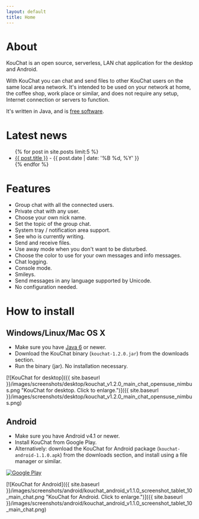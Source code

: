 ```yaml
---
layout: default
title: Home
---
```


# About

KouChat is an open source, serverless, LAN chat application for the desktop and Android.

With KouChat you can chat and send files to other KouChat users on the same local area network. It's intended to be used on your network at home, the coffee shop, work place or similar, and does not require any setup, Internet connection or servers to function.

It's written in Java, and is [free software](https://www.gnu.org/licenses/lgpl-3.0.html).

# Latest news

<ul>
  {% for post in site.posts limit:5 %}
  <li>
    <a href="{{ site.baseurl }}{{ post.url }}">{{ post.title }}</a><span class="postDate"> - {{ post.date | date: '%B %d, %Y' }}</span>
  </li>
  {% endfor %}
</ul>

# Features

* Group chat with all the connected users.
* Private chat with any user.
* Choose your own nick name.
* Set the topic of the group chat.
* System tray / notification area support.
* See who is currently writing.
* Send and receive files.
* Use away mode when you don't want to be disturbed.
* Choose the color to use for your own messages and info messages.
* Chat logging.
* Console mode.
* Smileys.
* Send messages in any language supported by Unicode.
* No configuration needed.

# How to install

## Windows/Linux/Mac OS X

* Make sure you have [Java 6](http://www.java.com/) or newer.
* Download the KouChat binary (`kouchat-1.2.0.jar`) from the downloads section.
* Run the binary (jar). No installation necessary.

[![KouChat for desktop]({{ site.baseurl }}/images/screenshots/desktop/kouchat_v1.2.0_main_chat_opensuse_nimbus.png "KouChat for desktop. Click to enlarge.")]({{ site.baseurl }}/images/screenshots/desktop/kouchat_v1.2.0_main_chat_opensuse_nimbus.png)

## Android

* Make sure you have Android v4.1 or newer.
* Install KouChat from Google Play.
* Alternatively: download the KouChat for Android package (`kouchat-android-1.1.0.apk`) from the downloads section, and install using a file manager or similar.

[![Google Play](http://www.android.com/images/brand/get_it_on_play_logo_large.png "Get KouChat on Google Play")](https://play.google.com/store/apps/details?id=net.usikkert.kouchat.android)

[![KouChat for Android]({{ site.baseurl }}/images/screenshots/android/kouchat_android_v1.1.0_screenshot_tablet_10_main_chat.png "KouChat for Android. Click to enlarge.")]({{ site.baseurl }}/images/screenshots/android/kouchat_android_v1.1.0_screenshot_tablet_10_main_chat.png)
